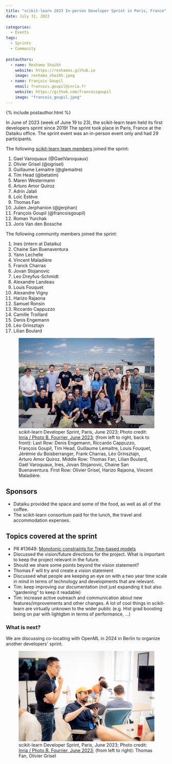 ```yaml
---
title: "scikit-learn 2023 In-person Developer Sprint in Paris, France"
date: July 31, 2023

categories:
  - Events
tags:
  - Sprints
  - Community

postauthors:
  - name: Reshama Shaikh
    website: https://reshamas.github.io
    image: reshama_shaikh.jpeg 
  - name: François Goupil
    email: francois.goupil@inria.fr
    website: https://github.com/francoisgoupil
    image: "francois_goupil.jpeg"
---
```

<div>
  {% include postauthor.html %}
</div>


In June of 2023 (week of June 19 to 23), the scikit-learn team held its first developers sprint since 2019! The sprint took place in Paris, France at the Dataiku office. The sprint event was an in-person event only and had 29 participants.

The following [scikit-learn team members](https://scikit-learn.org/stable/about.html) joined the sprint:  

1. Gael Varoquaux (@GaelVaroquaux)
1. Olivier Grisel (@ogrisel)
1. Guillaume Lemaitre (@glemaitre)
1. Tim Head (@betatim)
1. Maren Westermann
1. Arturo Amor Quiroz
1. Adrin Jalali
1. Loïc Estève
1. Thomas Fan
1. Julien Jerphanion (@jjerphan)
1. François Goupil (@francoisgoupil)
1. Roman Yurchak
1. Joris Van den Bossche

The following community members joined the sprint:  

1. Ines (intern at Dataiku)
1. Chaine San Buenaventura
1. Yann Lechelle
1. Vincent Maladière
1. Franck Charras
1. Jovan Stojanovic
1. Leo Dreyfus-Schmidt
1. Alexandre Landeau
1. Louis Fouquet
1. Alexandre Vigny
1. Harizo Rajaona
1. Samuel Ronsin
1. Riccardo Cappuzzo
1. Camille Troillard
1. Denis Engemann
1. Léo Grinsztajn
1. Lilian Boulard


<figure>
 <img src="/assets/images/posts_images/2023-paris-sprint/paris_2023.jpg" alt="group of people who participated in the sprint" max-width="20%" max-height="20%" /> 
 <figcaption>
 scikit-learn Developer Sprint, Paris, June 2023; Photo credit: <a href=" "> Inria / Photo B. Fourrier, June 2023</a>; (from left to right, back to front):
Last Row: Denis Engemann, Riccardo Cappuzzo, François Goupil, Tim Head, Guillaume Lemaitre, Louis Fouquet, Jérémie du Boisberranger, Frank Charras, Léo Grinsztajn, Arturo Amor Quiroz.
Middle Row: Thomas Fan, Lilian Boulard, Gaël Varoquaux,  Ines, Jovan Stojanovic, Chaine San Buenaventura.
First Row: Olivier Grisel, Harizo Rajaona, Vincent Maladière.
 </figcaption>
</figure>

## Sponsors
- Dataiku provided the space and some of the food, as well as all of the coffee.
- The scikit-learn consortium paid for the lunch, the travel and accommodation expenses.

## Topics covered at the sprint
- PR #13649: [Monotonic constraints for Tree-based models](https://github.com/scikit-learn/scikit-learn/pull/13649) 
- Discussed the vision/future directions for the project. What is important to keep the project relevant in the future.
- Should we share some points beyond the vision statement?
- Thomas F will try and create a vision statement
- Discussed what people are keeping an eye on with a two year time scale in mind in terms of technology and developments that are relevant.
- Tim: keep improving our documentation (not just expanding it but also “gardening” to keep it readable)
- Tim: increase active outreach and communication about new features/improvements and other changes. A lot of cool things in scikit-learn are virtually unknown to the wider public (e.g. Hist grad boosting being on par with lightgbm in terms of performance, …)


### What is next?

We are discussing co-locating with OpenML in 2024 in Berlin to organize another developers' sprint. 


<figure>
 <img src="/assets/images/posts_images/2023-paris-sprint/thomas_olivier.jpg" alt="group of people who participated in the sprint" max-width="20%" max-height="20%" /> 
 <figcaption>
 scikit-learn Developer Sprint, Paris, June 2023; Photo credit: <a href=" "> Inria / Photo B. Fourrier, June 2023</a>; (from left to right): Thomas Fan, Olivier Grisel
 </figcaption>
</figure>